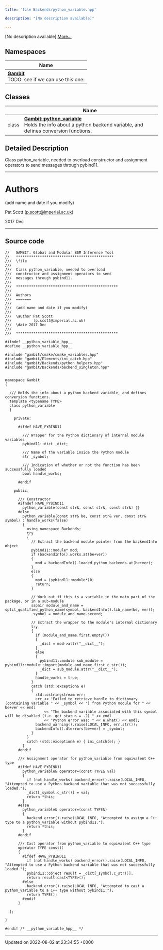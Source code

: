```yaml
---
title: 'file Backends/python_variable.hpp'

description: "[No description available]"

---
```







[No description available] [More...](#detailed-description)

## Namespaces

| Name           |
| -------------- |
| **[Gambit](/documentation/code/main/namespaces/namespacegambit/)** <br>TODO: see if we can use this one:  |

## Classes

|                | Name           |
| -------------- | -------------- |
| class | **[Gambit::python_variable](/documentation/code/main/classes/classgambit_1_1python__variable/)** <br>Holds the info about a python backend variable, and defines conversion functions.  |

## Detailed Description


Class python_variable, needed to overload constructor and assignment operators to send messages through pybind11.



------------------


# Authors

(add name and date if you modify)

Pat Scott ([p.scott@imperial.ac.uk](mailto:p.scott@imperial.ac.uk)) 

2017 Dec



------------------




## Source code

```
//   GAMBIT: Global and Modular BSM Inference Tool
//   *********************************************
///  \file
///
///  Class python_variable, needed to overload
///  constructor and assignment operators to send
///  messages through pybind11.
///
///  ***********************************************
///
///  Authors
///  =======
///
///  (add name and date if you modify)
///
///  \author Pat Scott
///          (p.scott@imperial.ac.uk)
///  \date 2017 Dec
///
///  ***********************************************

#ifndef __python_variable_hpp__
#define __python_variable_hpp__

#include "gambit/cmake/cmake_variables.hpp"
#include "gambit/Elements/ini_catch.hpp"
#include "gambit/Backends/python_helpers.hpp"
#include "gambit/Backends/backend_singleton.hpp"


namespace Gambit
{

  /// Holds the info about a python backend variable, and defines conversion functions.
  template <typename TYPE>
  class python_variable
  {

    private:

      #ifdef HAVE_PYBIND11

        /// Wrapper for the Python dictionary of internal module variables
        pybind11::dict _dict;

        /// Name of the variable inside the Python module
        str _symbol;

        /// Indication of whether or not the function has been successfully loaded
        bool handle_works;

      #endif

    public:

      /// Constructor
      #ifndef HAVE_PYBIND11
        python_variable(const str&, const str&, const str&) {}
      #else
        python_variable(const str& be, const str& ver, const str& symbol) : handle_works(false)
        {
          using namespace Backends;
          try
          {
            // Extract the backend module pointer from the backendInfo object
            pybind11::module* mod;
            if (backendInfo().works.at(be+ver))
            {
              mod = backendInfo().loaded_python_backends.at(be+ver);
            }
            else
            {
              mod = (pybind11::module*)0;
              return;
            }

            // Work out if this is a variable in the main part of the package, or in a sub-module
            sspair module_and_name = split_qualified_python_name(symbol, backendInfo().lib_name(be, ver));
            _symbol = module_and_name.second;

            // Extract the wrapper to the module's internal dictionary
            try
            {
              if (module_and_name.first.empty())
              {
                _dict = mod->attr("__dict__");
              }
              else
              {
                pybind11::module sub_module = pybind11::module::import(module_and_name.first.c_str());
                _dict = sub_module.attr("__dict__");
              }
              handle_works = true;
            }
            catch (std::exception& e)
            {
              std::ostringstream err;
              err << "Failed to retrieve handle to dictionary (containing variable " << _symbol << ") from Python module for " << be+ver << endl
                  << "The backend variable associated with this symbol will be disabled (i.e. get status = -2)." << endl
                  << "Python error was: " << e.what() << endl;
              backend_warning().raise(LOCAL_INFO, err.str());
              backendInfo().dlerrors[be+ver] = _symbol;
            }
          }
          catch (std::exception& e) { ini_catch(e); }
        }
      #endif

      /// Assignment operator for python_variable from equivalent C++ type
      #ifdef HAVE_PYBIND11
        python_variable& operator=(const TYPE& val)
        {
          if (not handle_works) backend_error().raise(LOCAL_INFO, "Attempted to use a Python backend variable that was not successfully loaded.");
          _dict[_symbol.c_str()] = val;
          return *this;
        }
      #else
        python_variable& operator=(const TYPE&)
        {
          backend_error().raise(LOCAL_INFO, "Attempted to assign a C++ type to a python_variable without pybind11.");
          return *this;
        }
      #endif

      /// Cast operator from python_variable to equivalent C++ type
      operator TYPE const()
      {
        #ifdef HAVE_PYBIND11
          if (not handle_works) backend_error().raise(LOCAL_INFO, "Attempted to use a Python backend variable that was not successfully loaded.");
          pybind11::object result = _dict[_symbol.c_str()];
          return result.cast<TYPE>();
        #else
          backend_error().raise(LOCAL_INFO, "Attempted to cast a python_variable to a C++ type without pybind11.");
          return TYPE();
        #endif
      }

  };

}

#endif /* __python_variable_hpp__ */
```


-------------------------------

Updated on 2022-08-02 at 23:34:55 +0000
